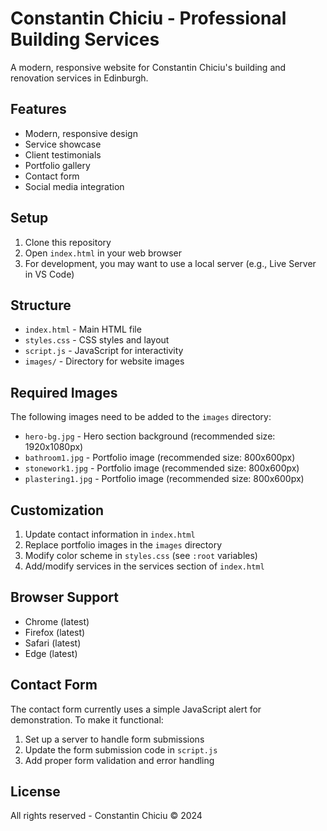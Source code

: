 # Constantin Chiciu - Professional Building Services

A modern, responsive website for Constantin Chiciu's building and renovation services in Edinburgh.

## Features

- Modern, responsive design
- Service showcase
- Client testimonials
- Portfolio gallery
- Contact form
- Social media integration

## Setup

1. Clone this repository
2. Open `index.html` in your web browser
3. For development, you may want to use a local server (e.g., Live Server in VS Code)

## Structure

- `index.html` - Main HTML file
- `styles.css` - CSS styles and layout
- `script.js` - JavaScript for interactivity
- `images/` - Directory for website images

## Required Images

The following images need to be added to the `images` directory:

- `hero-bg.jpg` - Hero section background (recommended size: 1920x1080px)
- `bathroom1.jpg` - Portfolio image (recommended size: 800x600px)
- `stonework1.jpg` - Portfolio image (recommended size: 800x600px)
- `plastering1.jpg` - Portfolio image (recommended size: 800x600px)

## Customization

1. Update contact information in `index.html`
2. Replace portfolio images in the `images` directory
3. Modify color scheme in `styles.css` (see `:root` variables)
4. Add/modify services in the services section of `index.html`

## Browser Support

- Chrome (latest)
- Firefox (latest)
- Safari (latest)
- Edge (latest)

## Contact Form

The contact form currently uses a simple JavaScript alert for demonstration. To make it functional:

1. Set up a server to handle form submissions
2. Update the form submission code in `script.js`
3. Add proper form validation and error handling

## License

All rights reserved - Constantin Chiciu © 2024 